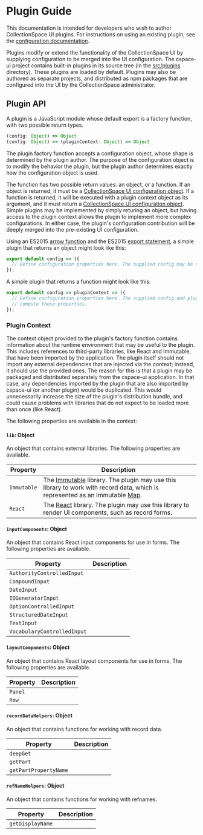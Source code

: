 # Plugin Guide

This documentation is intended for developers who wish to author CollectionSpace UI plugins. For instructions on using an existing plugin, see the [configuration documentation](../../configuration).

Plugins modify or extend the functionality of the CollectionSpace UI by supplying configuration to be merged into the UI configuration. The cspace-ui project contains built-in plugins in its source tree (in the [src/plugins](../../../src/plugins) directory). These plugins are loaded by default. Plugins may also be authored as separate projects, and distributed as npm packages that are configured into the UI by the CollectionSpace administrator.

## Plugin API

A plugin is a JavaScript module whose default export is a factory function, with two possible return types.

```JavaScript
(config: Object) => Object
(config: Object) => (pluginContext: Object) => Object
```

The plugin factory function accepts a configuration object, whose shape is determined by the plugin author. The purpose of the configuration object is to modify the behavior the plugin, but the plugin author determines exactly how the configuration object is used.

The function has two possible return values: an object, or a function. If an object is returned, it must be a [CollectionSpace UI configuration object](../../configuration). If a function is returned, it will be executed with a plugin context object as its argument, and it must return a [CollectionSpace UI configuration object](../../configuration). Simple plugins may be implemented by simply returing an object, but having access to the plugin context allows the plugin to implement more complex configurations. In either case, the plugin's configuration contribution will be deeply merged into the pre-existing UI configuration.

Using an ES2015 [arrow function](https://developer.mozilla.org/en-US/docs/Web/JavaScript/Reference/Functions/Arrow_functions) and the ES2015 [export statement](https://developer.mozilla.org/en-US/docs/Web/JavaScript/Reference/Statements/export), a simple plugin that returns an object might look like this:

```JavaScript
export default config => ({
  // Define configuration properties here. The supplied config may be used to compute these properties.
});
```

A simple plugin that returns a function might look like this:

```JavaScript
export default config => pluginContext => ({
  // Define configuration properties here. The supplied config and pluginContext arguments may be used to
  // compute these properties.
});
```

### Plugin Context

The context object provided to the plugin's factory function contains information about the runtime environment that may be useful to the plugin. This includes references to third-party libraries, like React and Immutable, that have been imported by the application. The plugin itself should not import any external dependencies that are injected via the context; instead, it should use the provided ones. The reason for this is that a plugin may be packaged and distributed separately from the cspace-ui application. In that case, any dependencies imported by the plugin that are also imported by cspace-ui (or another plugin) would be duplicated. This would unnecessarily increase the size of the plugin's distribution bundle, and could cause problems with libraries that do not expect to be loaded more than once (like React).

The following properties are available in the context:

#### `lib`: Object

An object that contains external libraries. The following properties are available.

|Property   |Description|
|-----------|-----------|
|`Immutable`|The [Immutable](http://facebook.github.io/immutable-js/) library. The plugin may use this library to work with record data, which is represented as an Immutable [Map](http://facebook.github.io/immutable-js/docs/#/Map).|
|`React`    |The [React](https://facebook.github.io/react/) library. The plugin may use this library to render UI components, such as record forms.|


#### `inputComponents`: Object

An object that contains React input components for use in forms. The following properties are available.

|Property                   |Description|
|---------------------------|-----------|
|`AuthorityControlledInput` ||
|`CompoundInput`            ||
|`DateInput`                ||
|`IDGeneratorInput`         ||
|`OptionControlledInput`    ||
|`StructuredDateInput`      ||
|`TextInput`                ||
|`VocabularyControlledInput`||

#### `layoutComponents`: Object

An object that contains React layout components for use in forms. The following properties are available.

|Property|Description|
|--------|-----------|
|`Panel` ||
|`Row`   ||

#### `recordDataHelpers`: Object

An object that contains functions for working with record data.

|Property             |Description|
|---------------------|-----------|
|`deepGet`            ||
|`getPart`            ||
|`getPartPropertyName`||

#### `refNameHelpers`: Object

An object that contains functions for working with refnames.

|Property         |Description|
|-----------------|-----------|
|`getDisplayName` ||

